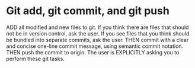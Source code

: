 # Git add, git commit, and git push

ADD all modified and new files to git.  If you think there are files that should not be in version control, ask the user.  If you see files that you think should be bundled into separate commits, ask the user.
THEN commit with a clear and concise one-line commit message, using semantic commit notation.
THEN push the commit to origin.
The user is EXPLICITLY asking you to perform these git tasks.